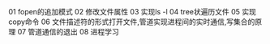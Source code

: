 01   fopen的追加模式
02   修改文件属性
03   实现ls -l
04   tree状遍历文件
05   实现copy命令
06   文件描述符的形式打开文件,管道实现进程间的实时通信,写集合的原理
07   管道通信的退出
08   进程学习

